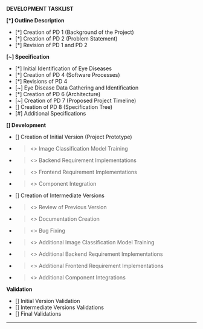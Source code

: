**DEVELOPMENT TASKLIST**

**[*] Outline Description**
* [*] Creation of PD 1 (Background of the Project)
* [*] Creation of PD 2 (Problem Statement)
* [*] Revision of PD 1 and PD 2

**[~] Specification**
* [*] Initial Identification of Eye Diseases
* [*] Creation of PD 4 (Software Processes)
* [*] Revisions of PD 4
* [~] Eye Disease Data Gathering and Identification
* [*] Creation of PD 6 (Architecture)
* [~] Creation of PD 7 (Proposed Project Timeline)
* [] Creation of PD 8 (Specification Tree)
* [#] Additional Specifications

**[] Development**
* [] Creation of Initial Version (Project Prototype)
* > <> Image Classification Model Training
* > <> Backend Requirement Implementations
* > <> Frontend Requirement Implementations
* > <> Component Integration

* [] Creation of Intermediate Versions
* > <> Review of Previous Version
* > <> Documentation Creation
* > <> Bug Fixing
* > <> Additional Image Classification Model Training
* > <> Additional Backend Requirement Implementations
* > <> Additional Frontend Requirement Implementations
* > <> Additional Component Integrations

**Validation**
* [] Initial Version Validation
* [] Intermediate Versions Validations
* [] Final Validations



----------------------------------------------------------------